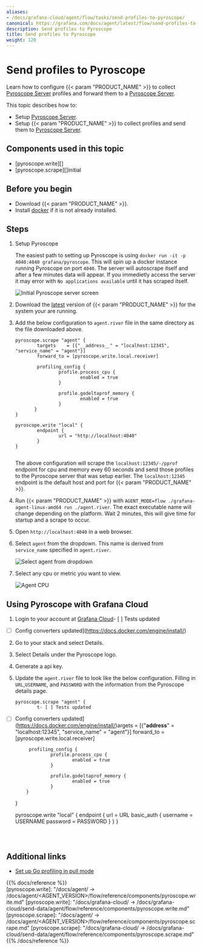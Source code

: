 ```yaml
---
aliases:
- /docs/grafana-cloud/agent/flow/tasks/send-profiles-to-pyroscope/
canonical: https://grafana.com/docs/agent/latest/flow/send-profiles-to-pyroscope/
description: Send profiles to Pyroscope 
title: Send profiles to Pyroscope 
weight: 120
---
```


# Send profiles to Pyroscope

Learn how to configure {{< param "PRODUCT_NAME" >}} to collect [Pyroscope Server][] profiles and forward them to a [Pyroscope Server][].

This topic describes how to:

* Setup [Pyroscope Server][].
* Setup {{< param "PRODUCT_NAME" >}} to collect profiles and send them to [Pyroscope Server][].

## Components used in this topic

* [pyroscope.write][]
* [pyroscope.scrape][]initial

## Before you begin

* Download {{< param "PRODUCT_NAME" >}}.
* Install [docker][] if it is not already installed.

## Steps

1. Setup Pyroscope
     
   The easiest path to setting up Pyroscope is using `docker run -it -p 4040:4040 grafana/pyroscope`. This will spin up a docker instance running Pyroscope on port `4040`. The server will autoscrape itself and after a few minutes data will appear. If you immedietly access the server it may error with `No applications available` until it has scraped itself.  
   
   ![Initial Pyroscope server screen](/media/oss/agent/initial-pyro.png)

2. Download the [latest][] version of {{< param "PRODUCT_NAME" >}} for the system your are running. 

3. Add the below configuration to `agent.river` file in the same directory as the file downloaded above.

   ```river
   pyroscope.scrape "agent" {
           targets    = [{"__address__" = "localhost:12345", "service_name" = "agent"}]
           forward_to = [pyroscope.write.local.receiver]
   
           profiling_config {
                   profile.process_cpu {
                           enabled = true
                   }
   
                   profile.godeltaprof_memory {
                           enabled = true
                   }
          }
   }

   pyroscope.write "local" {
           endpoint {
                   url = "http://localhost:4040"
           }
   }
    
   ```

   The above configuration will scrape the `localhost:12345/-/pprof` endpoint for cpu and memory evey 60 seconds and send those profiles to the Pyroscope server that was setup earlier. The `localhost:12345` endpoint is the default host and port for {{< param "PRODUCT_NAME" >}}.

4. Run {{< param "PRODUCT_NAME" >}} with `AGENT_MODE=flow ./grafana-agent-linux-amd64 run ./agent.river`. The exact executable name will change depending on the platform. Wait 2 minutes, this will give time for startup and a scrape to occur.

5. Open `http://localhost:4040` in a web browser.

6. Select `agent` from the dropdown. This name is derived from `service_name` specified in `agent.river`.

   ![Select agent from dropdown](/media/oss/agent/select-pyro.png)

7. Select any cpu or metric you want to view.

   ![Agent CPU](/media/oss/agent/normal-pyro.png)

## Using Pyroscope with Grafana Cloud

1. Login to your account at [Grafana Cloud][]- [ ] Tests updated
- [ ] Config converters updated](https://docs.docker.com/engine/install/)
2. Go to your stack and select Details.
3. Select Details under the Pyroscope logo.
4. Generate a api key.
5. Update the `agent.river` file to look like the below configuration. Filling in `URL`,`USERNAME`, and `PASSWORD` with the information from the Pyroscope details page.

   ```river
   pyroscope.scrape "agent" {
           t- [ ] Tests updated
- [ ] Config converters updated](https://docs.docker.com/engine/install/)argets    = [{"__address__" = "localhost:12345", "service_name" = "agent"}]
           forward_to = [pyroscope.write.local.receiver]
   
           profiling_config {
                   profile.process_cpu {
                           enabled = true
                   }
   
                   profile.godeltaprof_memory {
                           enabled = true
                   }
          }
   }
   
   pyroscope.write "local" {
           endpoint {
                   url = URL
                   basic_auth {
                           username = USERNAME
                           password = PASSWORD
                   }
           }
   }
   ```



## Additional links

* [Set up Go profiling in pull mode][]

[latest]: https://github.com/grafana/agent/releases/latest
[Set up Go profiling in pull mode]: https://grafana.com/docs/pyroscope/v1.2.x/configure-client/grafana-agent/go_pull/
[Pyroscope Server]: https://github.com/grafana/pyroscope#-quick-start-run-pyroscope-locally
[Grafana Cloud]: https://grafana.com/ 
[docker]: https://docs.docker.com/engine/install/

{{% docs/reference %}}  
[pyroscope.write]: "/docs/agent/ -> /docs/agent/<AGENT_VERSION>/flow/reference/components/pyroscope.write.md"
[pyroscope.write]: "/docs/grafana-cloud/ -> /docs/grafana-cloud/send-data/agent/flow/reference/components/pyroscope.write.md"
[pyroscope.scrape]: "/docs/agent/ -> /docs/agent/<AGENT_VERSION>/flow/reference/components/pyroscope.scrape.md"
[pyroscope.scrape]: "/docs/grafana-cloud/ -> /docs/grafana-cloud/send-data/agent/flow/reference/components/pyroscope.scrape.md"
{{% /docs/reference %}}
